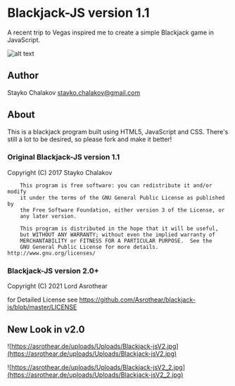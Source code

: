 Blackjack-JS version 1.1
=========================

A recent trip to Vegas inspired me to create a simple Blackjack game in JavaScript.

![alt text](http://i.imgur.com/MppdhCb.png)

Author
------
Stayko Chalakov
stayko.chalakov@gmail.com

About
------
This is a blackjack program built using HTML5, JavaScript and CSS.  There's still a lot to be desired, so please fork and make it better!

### Original Blackjack-JS version 1.1
Copyright (C) 2017 Stayko Chalakov

    	This program is free software: you can redistribute it and/or modify
    	it under the terms of the GNU General Public License as published by
    	the Free Software Foundation, either version 3 of the License, or
    	any later version.

    	This program is distributed in the hope that it will be useful,
    	but WITHOUT ANY WARRANTY; without even the implied warranty of
    	MERCHANTABILITY or FITNESS FOR A PARTICULAR PURPOSE.  See the
    	GNU General Public License for more details. http://www.gnu.org/licenses/

### Blackjack-JS version 2.0+
Copyright (C) 2021 Lord Asrothear

for Detailed License see https://github.com/Asrothear/blackjack-js/blob/master/LICENSE

New Look in v2.0
-----
![https://asrothear.de/uploads/Uploads/Blackjack-jsV2.jpg](https://asrothear.de/uploads/Uploads/Blackjack-jsV2.jpg)


![https://asrothear.de/uploads/Uploads/Blackjack-jsV2_2.jpg](https://asrothear.de/uploads/Uploads/Blackjack-jsV2_2.jpg)


